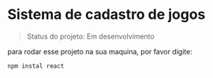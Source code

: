 # Sistema de cadastro de jogos 

> Status do projeto: Em desenvolvimento

para rodar esse projeto na sua maquina, por favor digite:

```
npm instal react
```
